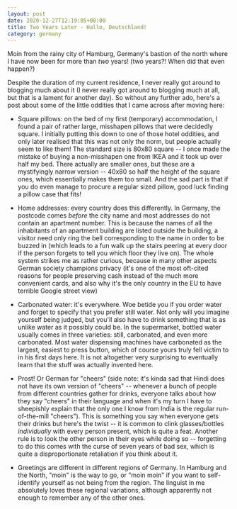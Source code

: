 ```yaml
---
layout: post
date: 2020-12-27T12:19:05+00:00
title: Two Years Later - Hallo, Deutschland!
category: germany
---
```


Moin from the rainy city of Hamburg, Germany's bastion of the north where I have now been for more than _two_ years! (two years?! When did that even happen?)

Despite the duration of my current residence, I never really got around to blogging much about it (I never really got around to blogging much at all, but that is a lament for another day). So without any further ado, here's a post about some of the little oddities that I came across after moving here:

* Square pillows: on the bed of my first (temporary) accommodation, I found a pair of rather large, misshapen pillows that were decidedly square. I initially putting this down to one of those hotel oddities, and only later realised that this was not only the norm, but people actually seem to like them! The standard size is 80x80 square -- I once made the mistake of buying a non-misshapen one from IKEA and it took up over half my bed. There actually are smaller ones, but these are a mystifyingly narrow version -- 40x80 so half the height of the square ones, which essentially makes them too small. And the sad part is that if you do even manage to procure a regular sized pillow, good luck finding a pillow case that fits!

* Home addresses: every country does this differently. In Germany, the postcode comes _before_ the city name and most addresses do not contain an apartment number. This is because the names of all the inhabitants of an apartment building are listed outside the building, a visitor need only ring the bell corresponding to the name in order to be buzzed in (which leads to a fun walk up the stairs peering at every door if the person forgets to tell you which floor they live on). The whole system strikes me as rather curious, because in many other aspects German society champions privacy (it's one of the most oft-cited reasons for people preserving cash instead of the much more convenient cards, and also why it's the only country in the EU to have terrible Google street view)

* Carbonated water: it's everywhere. Woe betide you if you order water and forget to specify that you prefer still water. Not only will you imagine yourself being judged, but you'll also have to drink something that is as unlike water as it possibly could be. In the supermarket, bottled water usually comes in three varieties: still, carbonated, and even more carbonated. Most water dispensing machines have carbonated as the largest, easiest to press button, which of course yours truly fell victim to in his first days here. It is not altogether very surprising to eventually learn that the stuff was actually invented here.

* Prost! Or German for "cheers" (side note: it's kinda sad that Hindi does not have its own version of "cheers" -- whenever a bunch of people from different countries gather for drinks, everyone talks about how they say "cheers" in their language and when it's my turn I have to sheepishly explain that the only one I know from India is the regular run-of-the-mill "cheers"). This is something you say when everyone gets their drinks but here's the twist -- it is common to clink glasses/bottles _individually_ with every person present, which is quite a feat. Another rule is to look the other person in their eyes while doing so -- forgetting to do this comes with the curse of seven years of bad sex, which is quite a disproportionate retaliation if you think about it.

* Greetings are different in different regions of Germany. In Hamburg and the North, "moin" is the way to go, or "moin moin" if you want to self-identify yourself as not being from the region. The linguist in me absolutely loves these regional variations, although apparently not enough to remember any of the other ones.

